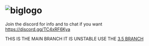 # ![biglogo](https://user-images.githubusercontent.com/29980512/158058730-44eb872c-1ecb-4bf7-affe-554ac73c357f.png)
Join the discord for info and to chat if you want
https://discord.gg/TC4xRF6Kya

THIS IS THE MAIN BRANCH IT IS UNSTABLE
USE THE [3.5 BRANCH](https://github.com/ZeEndy/Phonebook/tree/3.5)
